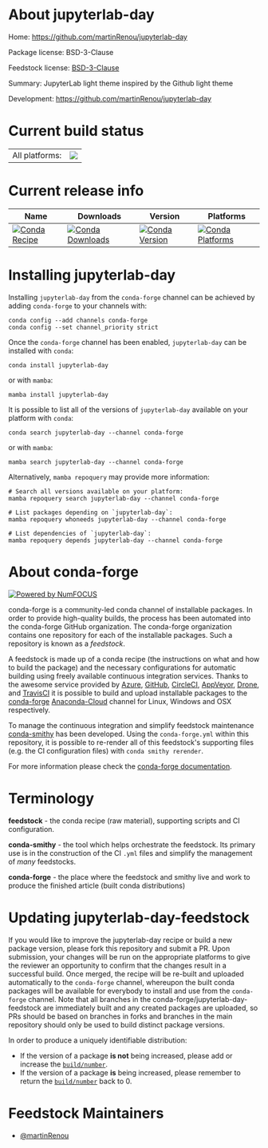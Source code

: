 About jupyterlab-day
====================

Home: https://github.com/martinRenou/jupyterlab-day

Package license: BSD-3-Clause

Feedstock license: [BSD-3-Clause](https://github.com/conda-forge/jupyterlab-day-feedstock/blob/main/LICENSE.txt)

Summary: JupyterLab light theme inspired by the Github light theme

Development: https://github.com/martinRenou/jupyterlab-day

Current build status
====================


<table><tr><td>All platforms:</td>
    <td>
      <a href="https://dev.azure.com/conda-forge/feedstock-builds/_build/latest?definitionId=17782&branchName=main">
        <img src="https://dev.azure.com/conda-forge/feedstock-builds/_apis/build/status/jupyterlab-day-feedstock?branchName=main">
      </a>
    </td>
  </tr>
</table>

Current release info
====================

| Name | Downloads | Version | Platforms |
| --- | --- | --- | --- |
| [![Conda Recipe](https://img.shields.io/badge/recipe-jupyterlab--day-green.svg)](https://anaconda.org/conda-forge/jupyterlab-day) | [![Conda Downloads](https://img.shields.io/conda/dn/conda-forge/jupyterlab-day.svg)](https://anaconda.org/conda-forge/jupyterlab-day) | [![Conda Version](https://img.shields.io/conda/vn/conda-forge/jupyterlab-day.svg)](https://anaconda.org/conda-forge/jupyterlab-day) | [![Conda Platforms](https://img.shields.io/conda/pn/conda-forge/jupyterlab-day.svg)](https://anaconda.org/conda-forge/jupyterlab-day) |

Installing jupyterlab-day
=========================

Installing `jupyterlab-day` from the `conda-forge` channel can be achieved by adding `conda-forge` to your channels with:

```
conda config --add channels conda-forge
conda config --set channel_priority strict
```

Once the `conda-forge` channel has been enabled, `jupyterlab-day` can be installed with `conda`:

```
conda install jupyterlab-day
```

or with `mamba`:

```
mamba install jupyterlab-day
```

It is possible to list all of the versions of `jupyterlab-day` available on your platform with `conda`:

```
conda search jupyterlab-day --channel conda-forge
```

or with `mamba`:

```
mamba search jupyterlab-day --channel conda-forge
```

Alternatively, `mamba repoquery` may provide more information:

```
# Search all versions available on your platform:
mamba repoquery search jupyterlab-day --channel conda-forge

# List packages depending on `jupyterlab-day`:
mamba repoquery whoneeds jupyterlab-day --channel conda-forge

# List dependencies of `jupyterlab-day`:
mamba repoquery depends jupyterlab-day --channel conda-forge
```


About conda-forge
=================

[![Powered by
NumFOCUS](https://img.shields.io/badge/powered%20by-NumFOCUS-orange.svg?style=flat&colorA=E1523D&colorB=007D8A)](https://numfocus.org)

conda-forge is a community-led conda channel of installable packages.
In order to provide high-quality builds, the process has been automated into the
conda-forge GitHub organization. The conda-forge organization contains one repository
for each of the installable packages. Such a repository is known as a *feedstock*.

A feedstock is made up of a conda recipe (the instructions on what and how to build
the package) and the necessary configurations for automatic building using freely
available continuous integration services. Thanks to the awesome service provided by
[Azure](https://azure.microsoft.com/en-us/services/devops/), [GitHub](https://github.com/),
[CircleCI](https://circleci.com/), [AppVeyor](https://www.appveyor.com/),
[Drone](https://cloud.drone.io/welcome), and [TravisCI](https://travis-ci.com/)
it is possible to build and upload installable packages to the
[conda-forge](https://anaconda.org/conda-forge) [Anaconda-Cloud](https://anaconda.org/)
channel for Linux, Windows and OSX respectively.

To manage the continuous integration and simplify feedstock maintenance
[conda-smithy](https://github.com/conda-forge/conda-smithy) has been developed.
Using the ``conda-forge.yml`` within this repository, it is possible to re-render all of
this feedstock's supporting files (e.g. the CI configuration files) with ``conda smithy rerender``.

For more information please check the [conda-forge documentation](https://conda-forge.org/docs/).

Terminology
===========

**feedstock** - the conda recipe (raw material), supporting scripts and CI configuration.

**conda-smithy** - the tool which helps orchestrate the feedstock.
                   Its primary use is in the construction of the CI ``.yml`` files
                   and simplify the management of *many* feedstocks.

**conda-forge** - the place where the feedstock and smithy live and work to
                  produce the finished article (built conda distributions)


Updating jupyterlab-day-feedstock
=================================

If you would like to improve the jupyterlab-day recipe or build a new
package version, please fork this repository and submit a PR. Upon submission,
your changes will be run on the appropriate platforms to give the reviewer an
opportunity to confirm that the changes result in a successful build. Once
merged, the recipe will be re-built and uploaded automatically to the
`conda-forge` channel, whereupon the built conda packages will be available for
everybody to install and use from the `conda-forge` channel.
Note that all branches in the conda-forge/jupyterlab-day-feedstock are
immediately built and any created packages are uploaded, so PRs should be based
on branches in forks and branches in the main repository should only be used to
build distinct package versions.

In order to produce a uniquely identifiable distribution:
 * If the version of a package **is not** being increased, please add or increase
   the [``build/number``](https://docs.conda.io/projects/conda-build/en/latest/resources/define-metadata.html#build-number-and-string).
 * If the version of a package **is** being increased, please remember to return
   the [``build/number``](https://docs.conda.io/projects/conda-build/en/latest/resources/define-metadata.html#build-number-and-string)
   back to 0.

Feedstock Maintainers
=====================

* [@martinRenou](https://github.com/martinRenou/)

